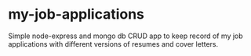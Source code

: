 # my-job-applications
Simple node-express and mongo db CRUD app to keep record of my job applications with different versions of resumes and cover letters.
